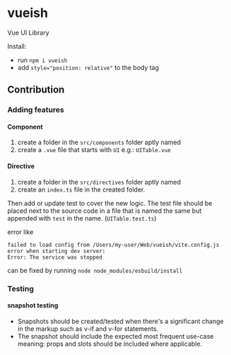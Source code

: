 # vueish
Vue UI Library

Install:
 - run `npm i vueish`
 - add `style="position: relative"` to the body tag


## Contribution

### Adding features

#### Component
 1. create a folder  in the `src/components` folder aptly named
 2. create a `.vue` file that starts with `UI` e.g.: `UITable.vue`

#### Directive
1. create a folder  in the `src/directives` folder aptly named
2. create an `index.ts` file in the created folder.

Then add or update test to cover the new logic. The test file should be placed next to the source code in a file that is named the same but appended with `test` in the name. (`UITable.test.ts`)


error like
```text
failed to load config from /Users/my-user/Web/vueish/vite.config.js
error when starting dev server:
Error: The service was stopped
```

can be fixed by running `node node_modules/esbuild/install`

### Testing

#### snapshot testing

 - Snapshots should be created/tested when there's a significant change in the markup such as v-if and v-for statements.
 - The snapshot should include the expected most frequent use-case meaning: props and slots should be included where applicable.
